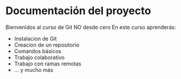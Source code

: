 # Documentación del proyecto

Bienvenidos al curso de Git NO desde cero
En este curso aprenderás:
- Instalacion de Git
- Creacion de un repositorio
- Comandos básicos
- Trabajo colaborativo
- Trabajo con ramas remotas
- ... y mucho más
